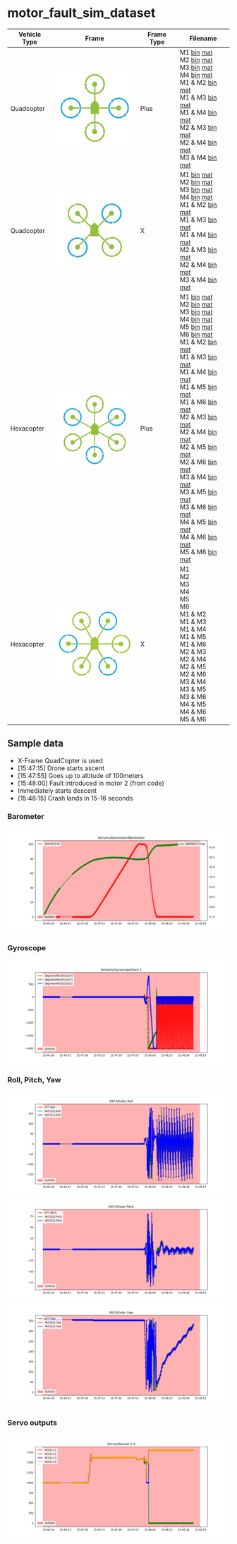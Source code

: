 # motor_fault_sim_dataset

| Vehicle Type | Frame | Frame Type | Filename
| ----------- | ----------- | ----------- | ----------- |
| Quadcopter | <img src="images/quadplus.png" width="200"/> | Plus | M1 [bin](dist/quad-plus/m1.bin) [mat](dist/quad-plus/m1.mat) <br> M2 [bin](dist/quad-plus/m2.bin) [mat](dist/quad-plus/m2.mat)<br> M3 [bin](dist/quad-plus/m3.bin) [mat](dist/quad-plus/m3.mat)<br> M4 [bin](dist/quad-plus/m4.bin) [mat](dist/quad-plus/m4.mat)<br> M1 & M2 [bin](dist/quad-plus/m1m2.bin) [mat](dist/quad-plus/m1m2.mat)<br> M1 & M3 [bin](dist/quad-plus/m1m3.bin) [mat](dist/quad-plus/m1m3.mat)<br> M1 & M4 [bin](dist/quad-plus/m1m4.bin) [mat](dist/quad-plus/m1m4.mat)<br> M2 & M3 [bin](dist/quad-plus/m2m3.bin) [mat](dist/quad-plus/m2m3.mat)<br> M2 & M4 [bin](dist/quad-plus/m2m4.bin) [mat](dist/quad-plus/m2m4.mat)<br> M3 & M4 [bin](dist/quad-plus/m3m4.bin) [mat](dist/quad-plus/m3m4.mat)
| Quadcopter | <img src="images/quadx.png" width="200"/> | X | M1 [bin](dist/quad-x/m1.bin) [mat](dist/quad-x/m1.mat) <br> M2 [bin](dist/quad-x/m2.bin) [mat](dist/quad-x/m2.mat)<br> M3 [bin](dist/quad-x/m3.bin) [mat](dist/quad-x/m3.mat)<br> M4 [bin](dist/quad-x/m4.bin) [mat](dist/quad-x/m4.mat)<br> M1 & M2 [bin](dist/quad-x/m1m2.bin) [mat](dist/quad-x/m1m2.mat)<br> M1 & M3 [bin](dist/quad-x/m1m3.bin) [mat](dist/quad-x/m1m3.mat)<br> M1 & M4 [bin](dist/quad-x/m1m4.bin) [mat](dist/quad-x/m1m4.mat)<br> M2 & M3 [bin](dist/quad-x/m2m3.bin) [mat](dist/quad-x/m2m3.mat)<br> M2 & M4 [bin](dist/quad-x/m2m4.bin) [mat](dist/quad-x/m2m4.mat)<br> M3 & M4 [bin](dist/quad-x/m3m4.bin) [mat](dist/quad-x/m3m4.mat)
| Hexacopter | <img src="images/hexaplus.png" width="200"/> | Plus | M1 [bin](dist/hexa-plus/m1.bin) [mat](dist/hexa-plus/m1.mat)<br> M2 [bin](dist/hexa-plus/m1.bin) [mat](dist/hexa-plus/m1.mat)<br> M3 [bin](dist/hexa-plus/m1.bin) [mat](dist/hexa-plus/m1.mat)<br> M4 [bin](dist/hexa-plus/m1.bin) [mat](dist/hexa-plus/m1.mat)<br> M5 [bin](dist/hexa-plus/m1.bin) [mat](dist/hexa-plus/m1.mat)<br> M6 [bin](dist/hexa-plus/m1.bin) [mat](dist/hexa-plus/m1.mat)<br> M1 & M2 [bin](dist/hexa-plus/m1.bin) [mat](dist/hexa-plus/m1.mat)<br> M1 & M3 [bin](dist/hexa-plus/m1.bin) [mat](dist/hexa-plus/m1.mat)<br> M1 & M4 [bin](dist/hexa-plus/m1.bin) [mat](dist/hexa-plus/m1.mat)<br> M1 & M5 [bin](dist/hexa-plus/m1.bin) [mat](dist/hexa-plus/m1.mat)<br> M1 & M6 [bin](dist/hexa-plus/m1.bin) [mat](dist/hexa-plus/m1.mat)<br> M2 & M3 [bin](dist/hexa-plus/m1.bin) [mat](dist/hexa-plus/m1.mat)<br> M2 & M4 [bin](dist/hexa-plus/m1.bin) [mat](dist/hexa-plus/m1.mat)<br> M2 & M5 [bin](dist/hexa-plus/m1.bin) [mat](dist/hexa-plus/m1.mat)<br> M2 & M6 [bin](dist/hexa-plus/m1.bin) [mat](dist/hexa-plus/m1.mat)<br> M3 & M4 [bin](dist/hexa-plus/m1.bin) [mat](dist/hexa-plus/m1.mat)<br> M3 & M5 [bin](dist/hexa-plus/m1.bin) [mat](dist/hexa-plus/m1.mat)<br> M3 & M6 [bin](dist/hexa-plus/m1.bin) [mat](dist/hexa-plus/m1.mat)<br> M4 & M5 [bin](dist/hexa-plus/m1.bin) [mat](dist/hexa-plus/m1.mat)<br> M4 & M6 [bin](dist/hexa-plus/m1.bin) [mat](dist/hexa-plus/m1.mat)<br> M5 & M6 [bin](dist/hexa-plus/m1.bin) [mat](dist/hexa-plus/m1.mat)
| Hexacopter | <img src="images/hexax.png" width="200"/> | X | M1<br> M2<br> M3<br> M4<br> M5<br> M6<br> M1 & M2<br> M1 & M3<br> M1 & M4<br> M1 & M5<br> M1 & M6<br> M2 & M3<br> M2 & M4<br> M2 & M5<br> M2 & M6<br> M3 & M4<br> M3 & M5<br> M3 & M6<br> M4 & M5<br> M4 & M6<br> M5 & M6



## Sample data

- X-Frame QuadCopter is used
- [15:47:15] Drone starts ascent
- [15:47:55] Goes up to altitude of 100meters
- [15:48:00] Fault introduced in motor 2 (from code)
- Immediately starts descent
- [15:48:15] Crash lands in 15-16 seconds

### Barometer
![](images/100m/Barometer.png)

### Gyroscope
![](images/100m/Gyro_1.png)

### Roll, Pitch, Yaw
![](images/100m/Euler_Roll.png)
![](images/100m/Euler_Pitch.png)
![](images/100m/Euler_Yaw.png)

### Servo outputs
![](images/100m/Servos_1-4.png)
